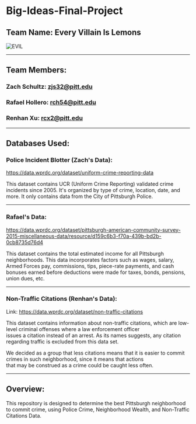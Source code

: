 # Big-Ideas-Final-Project
## Team Name: Every Villain Is Lemons

![EVIL](https://external-preview.redd.it/2Ak3d6XGDuQYCuWI7El8esni0FwedYaAHJYs-oqR0po.png?auto=webp&s=d38585bf7a2d1c1a679251308b7e3c1c5e771f6e)

----

## Team Members:

### Zach Schultz: zjs32@pitt.edu
### Rafael Hollero: rch54@pitt.edu
### Renhan Xu: rcx2@pitt.edu

----

## Databases Used:

### Police Incident Blotter (Zach's Data):

https://data.wprdc.org/dataset/uniform-crime-reporting-data

This dataset contains UCR (Uniform Crime Reporting) validated crime incidents since 2005. It's organized by type of crime, location, date, and more. It only contains data from the City of Pittsburgh Police.

----

### Rafael's Data:

https://data.wprdc.org/dataset/pittsburgh-american-community-survey-2015-miscellaneous-data/resource/d159c6b3-f70a-439b-bd2b-0cb8735d76d4

This dataset contains the total estimated income for all Pittsburgh neighborhoods. This data incorporates factors such as wages, salary, Armed Forces pay, commissions, tips, piece-rate payments, and cash bonuses earned before deductions were made for taxes, bonds, pensions, union dues, etc.

----

### Non-Traffic Citations (Renhan's Data):

Link: https://data.wprdc.org/dataset/non-traffic-citations

This dataset contains information about non-traffic citations, which are low-level criminal offenses where a law enforcement officer<br>
issues a citation instead of an arrest. As its names suggests, any citation regarding traffic is excluded from this data set.

We decided as a group that less citations means that it is easier to commit crimes in such neighborhood, since it means that actions<br>
that may be construed as a crime could be caught less often.

----

## Overview:

This repository is designed to determine the best Pittsburgh neighborhood to commit crime, using Police Crime, Neighborhood Wealth, and Non-Traffic Citations Data.
